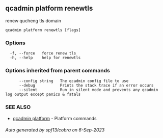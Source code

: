 ## qcadmin platform renewtls

renew qucheng tls domain

```
qcadmin platform renewtls [flags]
```

### Options

```
  -f, --force   force renew tls
  -h, --help    help for renewtls
```

### Options inherited from parent commands

```
      --config string   The qcadmin config file to use
      --debug           Prints the stack trace if an error occurs
      --silent          Run in silent mode and prevents any qcadmin log output except panics & fatals
```

### SEE ALSO

* [qcadmin platform](qcadmin_platform.md)	 - Platform commands

###### Auto generated by spf13/cobra on 6-Sep-2023
